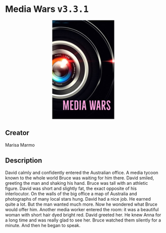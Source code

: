 
# Media Wars <kbd>v3.3.1</kbd>

<center>
  <img src="./cover-1024.jpg"/>
</center>

## Creator
Marisa Marmo

## Description
David calmly and confidently entered the Australian office. A media tycoon known to the whole world Bruce was waiting for him there. David smiled, greeting the man and shaking his hand. Bruce was tall with an athletic figure. David was short and slightly fat, the exact opposite of his interlocutor. On the walls of the big office a map of Australia and photographs of many local stars hung. David had a nice job. He earned quite a lot. But the man wanted much more. Now he wondered what Bruce would offer him. Another media worker entered the room: it was a beautiful woman with short hair dyed bright red. David greeted her. He knew Anna for a long time and was really glad to see her. Bruce watched them silently for a minute. And then he began to speak.
